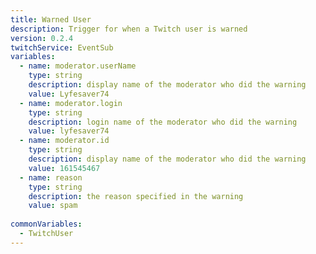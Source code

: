 ```yaml
---
title: Warned User
description: Trigger for when a Twitch user is warned
version: 0.2.4
twitchService: EventSub
variables:
  - name: moderator.userName
    type: string
    description: display name of the moderator who did the warning
    value: Lyfesaver74
  - name: moderator.login
    type: string
    description: login name of the moderator who did the warning
    value: lyfesaver74
  - name: moderator.id
    type: string
    description: display name of the moderator who did the warning
    value: 161545467
  - name: reason
    type: string
    description: the reason specified in the warning
    value: spam
  
commonVariables:
  - TwitchUser
---
```

